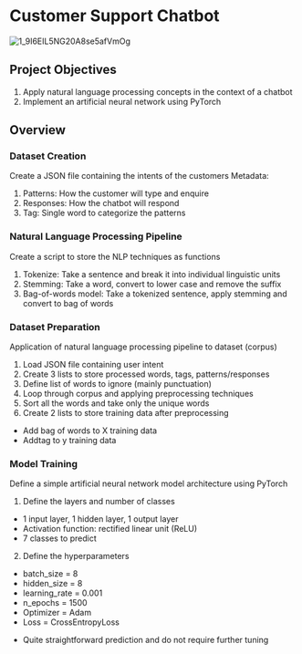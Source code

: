 # Customer Support Chatbot

![1_9I6EIL5NG20A8se5afVmOg](https://user-images.githubusercontent.com/45563371/92311742-7a378280-efec-11ea-9932-63d0b70495c9.gif)

## Project Objectives
1) Apply natural language processing concepts in the context of a chatbot
2) Implement an artificial neural network using PyTorch

## Overview
### Dataset Creation
Create a JSON file containing the intents of the customers
Metadata:
1) Patterns: How the customer will type and enquire
2) Responses: How the chatbot will respond
3) Tag: Single word to categorize the patterns

### Natural Language Processing Pipeline
Create a script to store the NLP techniques as functions
1) Tokenize: Take a sentence and break it into individual linguistic units
2) Stemming: Take a word, convert to lower case and remove the suffix
3) Bag-of-words model: Take a tokenized sentence, apply stemming and convert to bag of words

### Dataset Preparation
Application of natural language processing pipeline to dataset (corpus)
1) Load JSON file containing user intent
2) Create 3 lists to store processed words, tags, patterns/responses
3) Define list of words to ignore (mainly punctuation)
4) Loop through corpus and applying preprocessing techniques
5) Sort all the words and take only the unique words
6) Create 2 lists to store training data after preprocessing
  - Add bag of words to X training data 
  - Addtag to y training data
  
### Model Training
Define a simple artificial neural network model architecture using PyTorch
1) Define the layers and number of classes
  - 1 input layer, 1 hidden layer, 1 output layer
  - Activation function: rectified linear unit (ReLU)
  - 7 classes to predict
2) Define the hyperparameters
  - batch_size = 8
  - hidden_size = 8
  - learning_rate = 0.001
  - n_epochs = 1500
  - Optimizer = Adam
  - Loss = CrossEntropyLoss
  * Quite straightforward prediction and do not require further tuning
